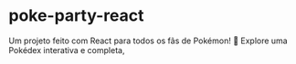 # poke-party-react
Um projeto feito com React para todos os fãs de Pokémon! 🎉  Explore uma Pokédex interativa e completa, 
